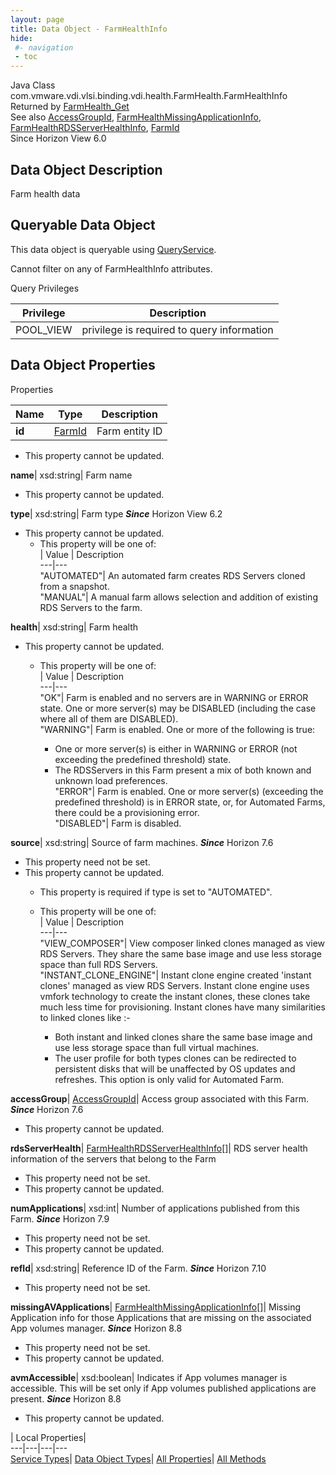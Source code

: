 ```yaml
---
layout: page
title: Data Object - FarmHealthInfo
hide:
 #- navigation
 - toc
---
```






Java Class
    com.vmware.vdi.vlsi.binding.vdi.health.FarmHealth.FarmHealthInfo  
Returned by
     [FarmHealth_Get](vdi.health.FarmHealth.md#get)  
See also
     [AccessGroupId](vdi.entity.AccessGroupId.md), [FarmHealthMissingApplicationInfo](vdi.health.FarmHealth.MissingApplicationInfo.md), [FarmHealthRDSServerHealthInfo](vdi.health.FarmHealth.RDSServerHealthInfo.md), [FarmId](vdi.entity.FarmId.md)  
Since 
    Horizon View 6.0

## Data Object Description 

Farm health data 

##  Queryable Data Object 

This data object is queryable using [QueryService](vdi.query.QueryService.md "QueryService"). 

Cannot filter on any of FarmHealthInfo attributes. 

Query Privileges 

Privilege |  Description   
---|---  
POOL_VIEW|  privilege is required to query information   
  


## Data Object Properties

Properties

Name |  Type |  Description   
---|---|---  
**id**| [FarmId](vdi.entity.FarmId.md)|  Farm entity ID   


* This property cannot be updated.

  
**name**|  xsd:string|  Farm name   


* This property cannot be updated.

  
**type**|  xsd:string|  Farm type  **_Since_** Horizon View 6.2  


* This property cannot be updated.
  * This property will be one of:  
|  Value |  Description   
---|---  
"AUTOMATED"| An automated farm creates RDS Servers cloned from a snapshot.  
"MANUAL"| A manual farm allows selection and addition of existing RDS Servers to the farm.  

  
**health**|  xsd:string|  Farm health   


* This property cannot be updated.
  * This property will be one of:  
|  Value |  Description   
---|---  
"OK"| Farm is enabled and no servers are in WARNING or ERROR state. One or more server(s) may be DISABLED (including the case where all of them are DISABLED).  
"WARNING"| Farm is enabled. One or more of the following is true:  

    * One or more server(s) is either in WARNING or ERROR (not exceeding the predefined threshold) state.
    * The RDSServers in this Farm present a mix of both known and unknown load preferences.  
"ERROR"| Farm is enabled. One or more server(s) (exceeding the predefined threshold) is in ERROR state, or, for Automated Farms, there could be a provisioning error.  
"DISABLED"| Farm is disabled.  

  
**source**|  xsd:string|  Source of farm machines.  **_Since_** Horizon 7.6  


* This property need not be set.
* This property cannot be updated.
  * This property is required if type is set to "AUTOMATED".
  * This property will be one of:  
|  Value |  Description   
---|---  
"VIEW_COMPOSER"| View composer linked clones managed as view RDS Servers. They share the same base image and use less storage space than full RDS Servers.  
"INSTANT_CLONE_ENGINE"| Instant clone engine created 'instant clones' managed as view RDS Servers. Instant clone engine uses vmfork technology to create the instant clones, these clones take much less time for provisioning. Instant clones have many similarities to linked clones like :-  

    * Both instant and linked clones share the same base image and use less storage space than full virtual machines.
    * The user profile for both types clones can be redirected to persistent disks that will be unaffected by OS updates and refreshes.
This option is only valid for Automated Farm.  

  
**accessGroup**| [AccessGroupId](vdi.entity.AccessGroupId.md)|  Access group associated with this Farm.  **_Since_** Horizon 7.6  


* This property cannot be updated.

  
**rdsServerHealth**| [FarmHealthRDSServerHealthInfo[]](vdi.health.FarmHealth.RDSServerHealthInfo.md)|  RDS server health information of the servers that belong to the Farm   


* This property need not be set.
* This property cannot be updated.

  
**numApplications**|  xsd:int|  Number of applications published from this Farm.  **_Since_** Horizon 7.9  


* This property need not be set.
* This property cannot be updated.

  
**refId**|  xsd:string|  Reference ID of the Farm.  **_Since_** Horizon 7.10  


* This property need not be set.

  
**missingAVApplications**| [FarmHealthMissingApplicationInfo[]](vdi.health.FarmHealth.MissingApplicationInfo.md)|  Missing Application info for those Applications that are missing on the associated App volumes manager.  **_Since_** Horizon 8.8  


* This property need not be set.
* This property cannot be updated.

  
**avmAccessible**|  xsd:boolean|  Indicates if App volumes manager is accessible. This will be set only if App volumes published applications are present.  **_Since_** Horizon 8.8  


* This property cannot be updated.

  
  
  
 | Local Properties|   
---|---|---|---  
[Service Types](index-mo_types.md)| [Data Object Types](index-do_types.md)| [All Properties](index-properties.md)| [All Methods](index-methods.md)  
  
  

